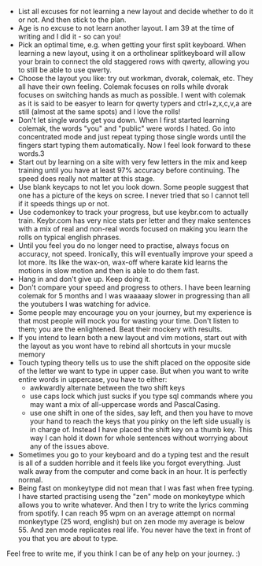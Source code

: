 - List all excuses for not learning a new layout and decide whether to do it or not. And then stick to the plan.
- Age is no excuse to not learn another layout. I am 39 at the time of writing and I did it - so can you!
- Pick an optimal time, e.g. when getting your first split keyboard. When learning a new layout, using it on a ortholinear splitkeyboard will allow your brain to connect the old staggered rows with qwerty, allowing you to still be able to  use qwerty.
- Choose the layout you like: try out workman, dvorak, colemak, etc. They all have their own feeling. Colemak focuses on rolls while dvorak focuses on switching hands as much as possible. I went with colemak as it is said to be easyer to learn for qwerty typers and ctrl+z,x,c,v,a are still (almost at the same spots) and I love the rolls!
- Don't let single words get you down. When I first started learning colemak, the words "you" and "public" were words I hated. Go into concentrated mode and just repeat typing those single words until the fingers start typing them automatically. Now I feel look forward to these words.3
- Start out by learning on a site with very few letters in the mix and keep training until you have at least 97% accuracy before continuing. The speed does really not matter at this stage.
- Use blank keycaps to not let you look down. Some people suggest that one has a picture of the keys on scree. I never tried that so I cannot tell if it speeds things up or not.
- Use codemonkey to track your progress, but use keybr.com to actually train. Keybr.com has very nice stats per letter and they make sentences with a mix of real and non-real words focused on making you learn the rolls on typical english phrases.
- Until you feel you do no longer need to practise, always focus on accuracy, not speed. Ironically, this will eventually improve your speed a lot more. Its like the wax-on, wax-off where karate kid learns the motions in slow motion and then is able to do them fast.
- Hang in and don't give up. Keep doing it.
- Don't compare your speed and progress to others. I have been learning colemak for 5 months and I was waaaaay slower in progressing than all the youtubers I was watching for advice.
- Some people may encourage you on your journey, but my experience is that most people will mock you for wasting your time. Don't listen to them; you are the enlightened. Beat their mockery with results.
- If you intend to learn both a new layout and vim motions, start out with the layout as you wont have to rebind all shortcuts in your mucsle memory
- Touch typing theory tells us to use the shift placed on the opposite side of the letter we want to type in upper case. But when you want to write entire words in uppercase, you have to either:
  - awkwardly alternate between the two shift keys
  - use caps lock which just sucks if you type sql commands where you may want a mix of all-uppercase words and PascalCasing.
  - use one shift in one of the sides, say left, and then you have to move your hand to reach the keys that you pinky on the left side usually is in charge of.
  Instead I have placed the shift key on a thumb key. This way I can hold it down for whole sentences without worrying about any of the issues above.
- Sometimes you go to your keyboard and do a typing test and the result is all of a sudden horrible and it feels like you forgot everything. Just walk away from the computer and come back in an hour. It is perfectly normal.
- Being fast on monkeytype did not mean that I was fast when free typing. I have started practising useng the "zen" mode on monkeytype which allows you to write whatever. And then I try to write the lyrics comming from spotify. I can reach 95 wpm on an average attempt on normal monkeytype (25 word, english) but on zen mode my average is below 55. And zen mode replicates real life. You never have the text in front of you that you are about to type.

Feel free to write me, if you think I can be of any help on your journey. :)
